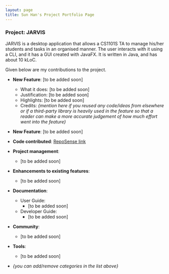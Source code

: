 ```yaml
---
layout: page
title: Sun Han's Project Portfolio Page
---
```


### Project: JARVIS

JARVIS is a desktop application that allows a CS1101S TA to manage his/her students and tasks in an organised manner. The user interacts with it using a CLI, and it has a GUI created with JavaFX. It is written in Java, and has about 10 kLoC.

Given below are my contributions to the project.

* **New Feature**: [to be added soon]
  * What it does: [to be added soon]
  * Justification: [to be added soon]
  * Highlights: [to be added soon]
  * Credits: *{mention here if you reused any code/ideas from elsewhere or if a third-party library is heavily used in the feature so that a reader can make a more accurate judgement of how much effort went into the feature}*

* **New Feature**: [to be added soon]

* **Code contributed**: [RepoSense link](https://nus-cs2103-ay2223s1.github.io/tp-dashboard/?search=neosunhan&breakdown=true)

* **Project management**:
  * [to be added soon]

* **Enhancements to existing features**:
  * [to be added soon]

* **Documentation**:
  * User Guide:
    * [to be added soon]
  * Developer Guide:
    * [to be added soon]

* **Community**:
  * [to be added soon]

* **Tools**:
  * [to be added soon]

* _{you can add/remove categories in the list above}_
